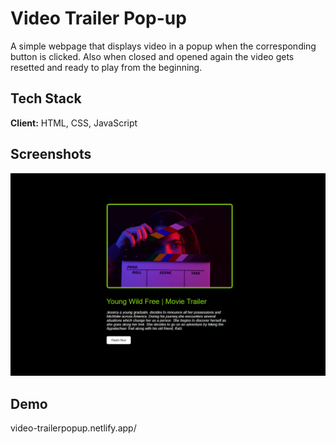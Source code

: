 # Video Trailer Pop-up

A simple webpage that displays video in a popup when the corresponding button is clicked. Also when closed and opened again the video gets resetted and ready to play from the beginning.

## Tech Stack

**Client:** HTML, CSS, JavaScript

## Screenshots

![App Screenshot](https://github.com/vimalpksh/video-trailer-popup/blob/main/ss1.PNG?raw=true)

## Demo

video-trailerpopup.netlify.app/
